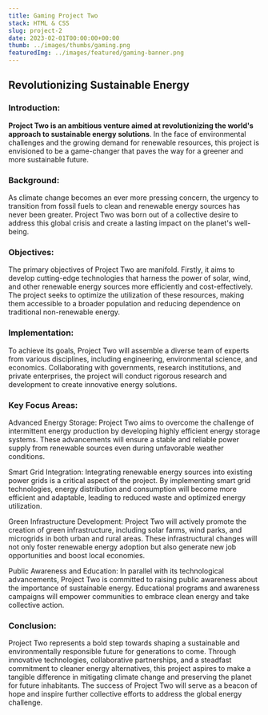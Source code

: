 ```yaml
---
title: Gaming Project Two
stack: HTML & CSS
slug: project-2
date: 2023-02-01T00:00:00+00:00
thumb: ../images/thumbs/gaming.png
featuredImg: ../images/featured/gaming-banner.png
---
```


## Revolutionizing Sustainable Energy

### Introduction:

**Project Two is an ambitious venture aimed at revolutionizing the world's approach to sustainable energy solutions**. In the face of environmental challenges and the growing demand for renewable resources, this project is envisioned to be a game-changer that paves the way for a greener and more sustainable future.

### Background:

As climate change becomes an ever more pressing concern, the urgency to transition from fossil fuels to clean and renewable energy sources has never been greater. Project Two was born out of a collective desire to address this global crisis and create a lasting impact on the planet's well-being.

### Objectives:

The primary objectives of Project Two are manifold. Firstly, it aims to develop cutting-edge technologies that harness the power of solar, wind, and other renewable energy sources more efficiently and cost-effectively. The project seeks to optimize the utilization of these resources, making them accessible to a broader population and reducing dependence on traditional non-renewable energy.

### Implementation:

To achieve its goals, Project Two will assemble a diverse team of experts from various disciplines, including engineering, environmental science, and economics. Collaborating with governments, research institutions, and private enterprises, the project will conduct rigorous research and development to create innovative energy solutions.

### Key Focus Areas:

Advanced Energy Storage: Project Two aims to overcome the challenge of intermittent energy production by developing highly efficient energy storage systems. These advancements will ensure a stable and reliable power supply from renewable sources even during unfavorable weather conditions.

Smart Grid Integration: Integrating renewable energy sources into existing power grids is a critical aspect of the project. By implementing smart grid technologies, energy distribution and consumption will become more efficient and adaptable, leading to reduced waste and optimized energy utilization.

Green Infrastructure Development: Project Two will actively promote the creation of green infrastructure, including solar farms, wind parks, and microgrids in both urban and rural areas. These infrastructural changes will not only foster renewable energy adoption but also generate new job opportunities and boost local economies.

Public Awareness and Education: In parallel with its technological advancements, Project Two is committed to raising public awareness about the importance of sustainable energy. Educational programs and awareness campaigns will empower communities to embrace clean energy and take collective action.

### Conclusion:

Project Two represents a bold step towards shaping a sustainable and environmentally responsible future for generations to come. Through innovative technologies, collaborative partnerships, and a steadfast commitment to cleaner energy alternatives, this project aspires to make a tangible difference in mitigating climate change and preserving the planet for future inhabitants. The success of Project Two will serve as a beacon of hope and inspire further collective efforts to address the global energy challenge.

